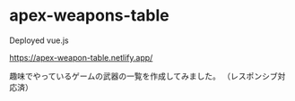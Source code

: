 # apex-weapons-table

Deployed vue.js

https://apex-weapon-table.netlify.app/


趣味でやっているゲームの武器の一覧を作成してみました。
（レスポンシブ対応済）

